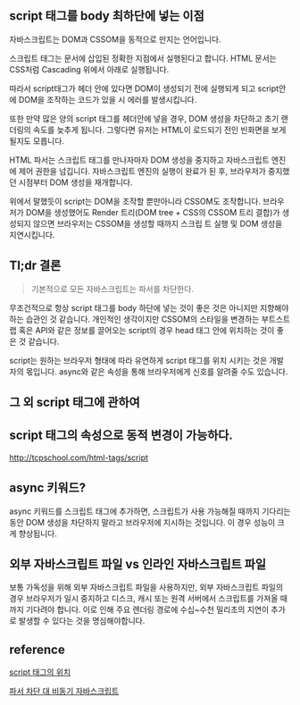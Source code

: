 ## script 태그를 body 최하단에 넣는 이점

자바스크립트는 DOM과 CSSOM을 동적으로 만지는 언어입니다.

스크립트 태그는 문서에 삽입된 정확한 지점에서 실행된다고 합니다. HTML 문서는 CSS처럼 Cascading 위에서 아래로 실행됩니다.

따라서 script태그가 헤더 안에 있다면 DOM이 생성되기 전에 실행되게 되고 script안에 DOM을 조작하는 코드가 있을 시 에러를 발생시킵니다.

또한 만약 많은 양의 script 태그를 헤더안에 넣을 경우, DOM 생성을 차단하고 초기 랜더링의 속도를 늦추게 됩니다. 그렇다면 유저는 HTML이 로드되기 전인 빈화면을 보게될지도 모릅니다.

HTML 파서는 스크립트 태그를 만나자마자 DOM 생성을 중지하고 자바스크립트 엔진에 제어 권한을 넘깁니다. 자바스크립트 엔진의 실행이 완료가 된 후, 브라우저가 중지했던 시점부터 DOM 생성을 재개합니다.

위에서 말했듯이 script는 DOM을 조작할 뿐만아니라 CSSOM도 조작합니다. 브라우저가 DOM을 생성했어도 Render 트리(DOM tree + CSS의 CSSOM 트리 결합)가 생성되지 않으면 브라우저는 CSSOM을 생성할 때까지 스크립
트 실행 및 DOM 생성을 지연시킵니다.

## Tl;dr 결론

> 기본적으로 모든 자바스크립트는 파서를 차단한다.

무조건적으로 항상 script 태그를 body 하단에 넣는 것이 좋은 것은 아니지만 지향해야하는 습관인 것 같습니다. 개인적인 생각이지만 CSSOM의 스타일을 변경하는 부트스트랩 혹은 API와 같은 정보를 끌어오는
script의 경우 head 태그 안에 위치하는 것이 좋은 것 같습니다.

script는 원하는 브라우저 형태에 따라 유연하게 script 태그를 위치 시키는 것은 개발자의 몫입니다. async와 같은 속성을 통해 브라우저에게 신호를 알려줄 수도 있습니다.

## 그 외 script 태그에 관하여

## script 태그의 속성으로 동적 변경이 가능하다.

http://tcpschool.com/html-tags/script

## async 키워드?

async 키워드를 스크립트 태그에 추가하면, 스크립트가 사용 가능해질 때까지 기다리는 동안 DOM 생성을 차단하지 말라고 브라우저에 지시하는 것입니다. 이 경우 성능이 크게 향상됩니다.

## 외부 자바스크립트 파일 vs 인라인 자바스크립트 파일

보통 가독성을 위해 외부 자바스크립트 파일을 사용하지만, 외부 자바스크립트 파일의 경우 브라우저가 일시 중지하고 디스크, 캐시 또는 원격 서버에서 스크립트를 가져올 때까지 기다려야 합니다. 이로 인해 주요
렌더링 경로에 수십~수천 밀리초의 지연이 추가로 발생할 수 있다는 것을 명심해야합니다.

## reference

[script 태그의 위치](https://velog.io/@takeknowledge/script-%ED%83%9C%EA%B7%B8%EB%8A%94-%EC%96%B4%EB%94%94%EC%97%90-%EC%9C%84%EC%B9%98%ED%95%B4%EC%95%BC-%ED%95%A0%EA%B9%8C%EC%9A%94)

[파서 차단 대 비동기 자바스크립트](https://developers.google.com/web/fundamentals/performance/critical-rendering-path/adding-interactivity-with-javascript)
